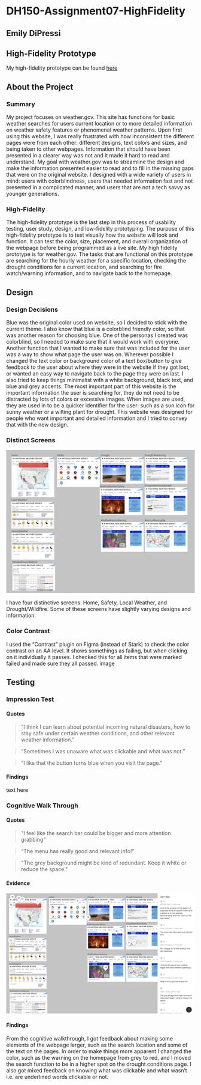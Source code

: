 # DH150-Assignment07-HighFidelity

## Emily DiPressi 

## High-Fidelity Prototype

My high-fidelity prototype can be found [here](https://www.figma.com/proto/3KVvLhIFcdui8PiMWYauCT/DH150-Assignment7-HighFidelityPrototype?node-id=29%3A4&scaling=min-zoom)

## About the Project 

### Summary 
My project focuses on weather.gov. This site has functions for basic weather searches for users current location or to more detailed information on weather safety features or phenomenal weather patterns. Upon first using this website, I was really frustrated with how inconsistent the different pages were from each other: different designs, text colors and sizes, and being taken to other webpages. Information that should have been presented in a clearer way was not and it made it hard to read and understand. My goal with weather.gov was to streamline the design and make the information presented easier to read and to fill in the missing gaps that were on the original website. I designed with a wide variety of users in mind: users with colorblindness, users that needed information fast and not presented in a complicated manner,  and users that are not a tech savvy as younger generations. 
 
### High-Fidelity
The high-fidelity prototype is the last step in this process of usability testing, user study, design, and low-fidelity prototyping. The purpose of this high-fidelity prototype is to test visually how the website will look and function. It can test the color, size, placement, and overall organization of the webpage before being programmed as a live site. My high fidelity prototype is for weather.gov. The tasks that are functional on this prototype are searching for the hourly weather for a specific location, checking the drought conditions for a current location, and searching for fire watch/warning information, and to navigate back to the homepage.

## Design 
### Design Decisions 
Blue was the original color used on website, so I decided to stick with the current theme. I also know that blue is a colorblind friendly color, so that was another reason for choosing blue. One of the personas I created was colorblind, so I needed to make sure that it would work with everyone. Another function that I wanted to make sure that was included for the user was a way to show what page the user was on. Wherever possible I changed the text color or background color of a text box/button to give feedback to the user about where they were in the website if they got lost, or wanted an easy way to navigate back to the page they were on last. I also tried to keep things minimalist with a white background, black text, and blue and grey accents. The most important part of this website is the important information the user is searching for, they do not need to be distracted by lots of colors or excessive images. When images are used, they are used in to be a quicker identifier for the user: such as a sun icon for sunny weather or a wilting plant for drought. This website was designed for people who want important and detailed information and I tried to convey that with the new design. 

### Distinct Screens 

![distinctscreens](3distinctivescreens.png)

I have four distinctive screens: Home, Safety, Local Weather, and Drought/Wildfire. Some of these screens have slightly varying designs and information.

### Color Contrast 
I used the “Contrast” plugin on Figma (instead of Stark) to check the color contrast on an AA level. It shows somethings as failing, but when clicking on it individually it passes. I checked this for all items that were marked failed and made sure they all passed. 
image
 
## Testing 

### Impression Test
#### Quotes 
> “I think I can learn about potential incoming natural disasters, how to stay safe under certain weather conditions, and other relevant weather information.”

> “Sometimes I was unaware what was clickable and what was not.”

> “I like that the button turns blue when you visit the page.”

#### Findings
text here

### Cognitive Walk Through 
#### Quotes 
> “I feel like the search bar could be bigger and more attention grabbing”

> “The menu has really good and relevant info!” 

> "The grey background might be kind of redundant. Keep it white or reduce the space."

#### Evidence
![walkthrough](cognitive.png)
#### Findings
From the cognitive walkthrough, I got feedback about making some elements of the webpage larger, such as the search location and some of the text on the pages. In order to make things more apparent I changed the color, such as the warning on the homepage from grey to red, and I moved the search function to be in a higher spot on the drought conditions page. I also got mixed feedback on knowing what was clickable and what wasn’t i.e. are underlined words clickable or not. 
